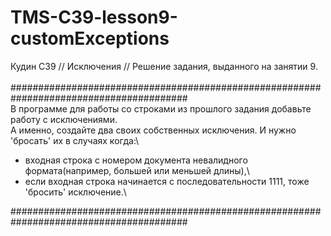 # TMS-C39-lesson9-customExceptions
Кудин С39 // Исключения // Решение задания, выданного на занятии 9.\
\
######################################################################################## \
В программе для работы со строками из прошлого задания добавьте работу с исключениями.\
А именно, создайте два своих собственных исключения. И нужно 'бросать' их в случаях когда:\
- входная строка с номером документа невалидного формата(например, большей или меньшей длины),\ 
- если входная строка начинается с последовательности 1111, тоже 'бросить' исключение.\
<a/>
########################################################################################
